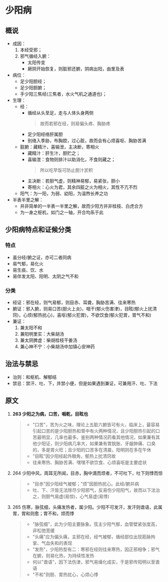 # 少阳病
## 概说
* 成因：
    1. 本经受邪；
    2. 邪气循经入腑：
        * 太阳传变
        * 厥阴开始恢复，则脏邪还腑，阴病出阳，由里及表
* 病位：
    * 足少阳胆经；
    * 足少阳胆腑；
    * 手少阳三焦经(三焦者，水火气机之通道也)；
* 生理：
    * 经：
        * 循经从头至足，走与人体头身两侧
            > 故而若邪在经，则易偏头疼、胸胁疼
        * 足少阳经络肝属胆
        * 别络入季胁，布胸腔，过心脏，故而会有心烦喜呕、胸胁苦满
    * 脏腑：藏精汁，喜输泄，主决断，寄相火
        * 藏精汁：肝生汁，胆贮之；
        * 喜输泄：食物则排汁以助消化，不食则藏之；
            > 所以吃早饭可防止胆汁淤积
        * 主决断：若胆气虚，则精神易郁，易紧张，胆小
        * 寄相火：心火为君，其余四脏之火为相火，其性不亢不烈
    * 阳气：为一阳，为弱、幼阳，为温煦长养之功
* 半表半里之解：
    * 并非简单的一半表一半里之解，故而少阳方并非桂枝、白虎合方
    * 为一身之枢机，如门之一轴，开合均系于此

## 少阳病特点和证候分类
### 特点
* 虽分经/腑之证，亦可二者同病
* 易气郁，易化火
* 易生痰、饮、水
* 易伴发太阳、阳明、太阴之气不和

### 分类
* 经证：邪在经，则气易郁，则目赤、耳聋，胸胁苦满、往来寒热
* 腑证：邪入腑，则易口苦(胆火上炎)，咽干(郁火伤害津)，目眩(郁火上扰清窍)，心烦(郁热扰心)，喜呕(郁火犯胃)，不欲饮食(郁火犯胃，胃气不和)
* 兼证：
    1. 兼太阳不和
    2. 兼阳明里实：大柴胡汤
    3. 兼太阴脾虚：柴胡桂枝干姜汤
    4. 兼心神不宁：小柴胡汤中加镇心安神药

## 治法与禁忌
* 治则：和枢机、解郁结
* 禁忌：禁汗、吐、下，并禁小便，但是如果遇到兼证，可兼用汗、吐、下法

## 原文
1. <strong>263 少阳之为病，口苦，咽乾，目眩也</strong>
    > * "口苦"，苦为火之味，理论上五脏六腑皆可有火，临床上，最容易引起口苦的是少阳胆热和胃中有火两种情况，且少阳胆热引起的口苦最明显，几率也最多。鉴别两种情况药看其他情况，如果兼有其他少阳证，则少阳病几率大，如果兼有胃脘胀、牙龈肿痛、口臭的，多是胃火旺；且少阳的口苦多在清晨，阳明则在多在午休
    > * "目眩"因少阳经起外眼角，郁热上扰清窍故
    > * 往来寒热、胸胁苦满、嘿嘿不欲饮食、心烦喜呕是主要症状
2. 264 少阳中风，両耳无所闻，目赤，胸中満而烦者，不可吐下，吐下则悸而惊
    > * "目赤"因少阳经气被郁；"烦"因胆热扰心。此经/腑并病
    > * 吐、下、汗皆无法除尽少阳邪气，反易伤少阳阳气，故而以下法治之，则胆气易虚(易惊)，心气易虚(易悸)
3. 265 伤寒，脉弦细，头痛发热者，属少阳。少阳不可发汗，发汗则谵语，此属胃，胃和则愈；胃不和，烦而悸
    > * "脉弦细"，此为少阳主要脉象。弦主少阳气郁，血管壁紧张度高，非松弛宽缓
    > * "头痛"应为偏头痛，主邪在经，经气被郁，循经部位出现筋脉拘挛、气血失和的表现
    > * "发热"，少阳热型有二：寒邪在经则往来寒热，因正邪相争；邪气在腑，则易化热，为持续性发热
    > * 何以"谵语"，因下法伤津，邪气易燥化成实，于是邪传阳明以至谵语
    > * "不和"则胆、胃热扰心，心烦心悸
